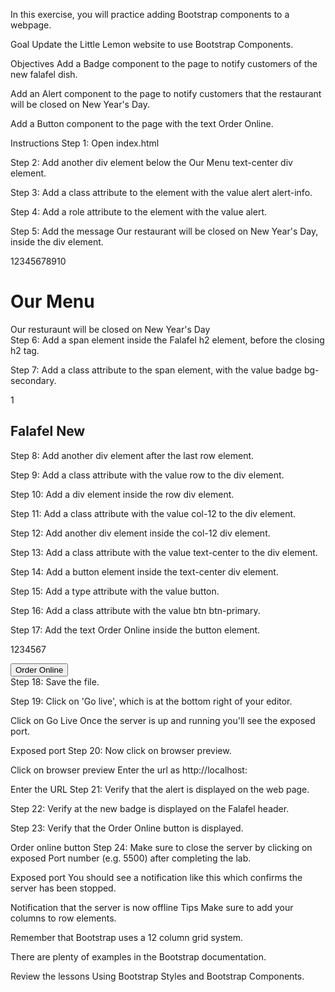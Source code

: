 In this exercise, you will practice adding Bootstrap components to a webpage.

Goal
Update the Little Lemon website to use Bootstrap Components.

Objectives
Add a Badge component to the page to notify customers of the new falafel dish.

Add an Alert component to the page to notify customers that the restaurant will be closed on New Year's Day.

Add a Button component to the page with the text Order Online.

Instructions
Step 1: Open index.html

Step 2: Add another div element below the Our Menu text-center div element.

Step 3: Add a class attribute to the element with the value alert alert-info.

Step 4: Add a role attribute to the element with the value alert.

Step 5: Add the message Our restaurant will be closed on New Year's Day, inside the div element.

12345678910
<div class="row">
    <div class="col-12">
        <div class="text-center">
            <h1>Our Menu</h1>
        </div>
        <div class="alert alert-info" role="alert">
            Our resturaunt will be closed on New Year's Day
        </div>
    </div>
</div>
Step 6: Add a span element inside the Falafel h2 element, before the closing h2 tag.

Step 7: Add a class attribute to the span element, with the value badge bg-secondary.

1
<h2>Falafel <span class="badge bg-secondary">New</span></h2>
Step 8: Add another div element after the last row element.

Step 9: Add a class attribute with the value row to the div element.

Step 10: Add a div element inside the row div element.

Step 11: Add a class attribute with the value col-12 to the div element.

Step 12: Add another div element inside the col-12 div element.

Step 13: Add a class attribute with the value text-center to the div element.

Step 14: Add a button element inside the text-center div element.

Step 15: Add a type attribute with the value button.

Step 16: Add a class attribute with the value btn btn-primary.

Step 17: Add the text Order Online inside the button element.

1234567
<div class="row">
    <div class="col-12">
        <div class="text-center">
            <button type="button" class="btn btn-primary">Order Online</button>
        </div>
    </div>
</div>
Step 18: Save the file.

Step 19: Click on 'Go live', which is at the bottom right of your editor.

Click on Go Live
Once the server is up and running you'll see the exposed port.

Exposed port
Step 20: Now click on browser preview. 

Click on browser preview
Enter the url as http://localhost:<exposed port>  

Enter the URL
Step 21: Verify that the alert is displayed on the web page.

Step 22: Verify at the new badge is displayed on the Falafel header.

Step 23: Verify that the Order Online button is displayed.

Order online button
Step 24: Make sure to close the server by clicking on exposed Port number (e.g. 5500) after completing the lab.

Exposed port
You should see a notification like this which confirms the server has been stopped.

Notification that the server is now offline
Tips
Make sure to add your columns to row elements.

Remember that Bootstrap uses a 12 column grid system.

There are plenty of examples in the Bootstrap documentation.

Review the lessons Using Bootstrap Styles and Bootstrap Components.
